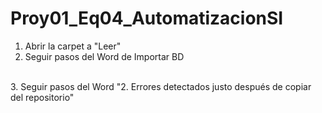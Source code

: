 # Proy01_Eq04_AutomatizacionSI
1. Abrir la carpet a "Leer"
2. Seguir pasos del Word de Importar BD 
<br>
3. Seguir pasos del Word "2. Errores detectados justo después de copiar del repositorio"
